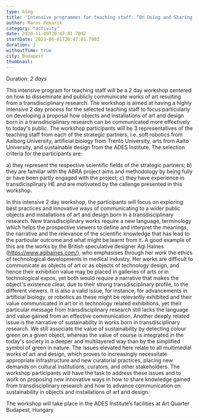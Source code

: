 ```yaml
---
type: blog
title: 'Intensive programmes for teaching staff: “On Doing and Sharing Transdisciplinary Research” (A7)'
author: Maros Pekarik
category: "activity"
date: 2020-11-09T20:47:01.700Z
startDate: 2023-06-01T20:47:01.700Z
duration: 2
withoutTime: true
city: Budapest
thumbnail:
---
```


Duration: *2 days*

This intensive program for teaching staff will be a 2 day workshop centered on how to disseminate and publicly communicate works of art resulting from a transdisciplinary research. The workshop is aimed at having a highly intensive 2 day process for the selected teaching staff to focus particularly on developing a proposal how objects and installations of art and design born in a transdisciplinary research can be communicated more effectively to today's public.
The workshop participants will be 3 representatives of the teaching staff from each of the strategic partners, i.e. soft robotics from Aalborg University, artificial biology from Trento University, arts from Aalto University, and sustainable design from the ADES Institute. The selection criteria for the participants are:

a) they represent the respective scientific fields of the strategic partners;
b) they are familiar with the ABRA project aims and methodology by being fully or have been partly engaged with the project;
c) they have experience in transdicisplinary HE and are motivated by the callenge presented in this workshop.

In this intensive 2 day workshop, the participants will focus on exploring best practices and innovative ways of communicating to a wider public objects and installations of art and design born in a transdisciplinary research. New transdisciplinary works require a new language, terminology which helps the prospective viewers to define and interpret the meanings, the narrative and the relevance of the scientific knowledge that has lead to the particular outcome and what might be learnt from it. A good example of this are the works by the British speculative designer Agi Haines (https://www.agihaines.com/), who emphasises through her work the ethics of technological developments in medical industry. Her works are difficult to communicate as objects of art or as objects of technology design, and hence their exhibition value may be placed in galleries of arts or in technological expos, yet both would require a narrative that makes the object's existence clear, due to their strong transdisciplinary profile, to the different viewers. It is also a valid issue, for instance, for advancements in artificial biology, or robotics as these might be relevantly exhibited and their value communicated in art or in technology related exhibitions, yet their particular message from transdisciplinary research still lacks the language and value gained from an effective communication. Another deeply related issue is the narrative of sustainability in works born in transdisciplinary research. We still associate the value of sustainability by detecting colour green on a given object, whereas the value of course is integrated in the today's society in a deeper and multilayered way than by the simplified symbol of green in nature.
The issues elevated here relate to all multimedial works of art and design, which proves to increasingly necessitate appropriate infrastructure and new curatorial practices, placing new demands on cultural institutions, curators, and other stakeholders. The workshop participants will have the task to address these issues and to work on proposing new innovative ways in how to share knowledge gained from transdisciplinary research and how to advance communication on sustainability in objects and installations of art and design.

The workshop will take place in the ADES Institute’s facilities at Art Quarter Budapest, Hungary
